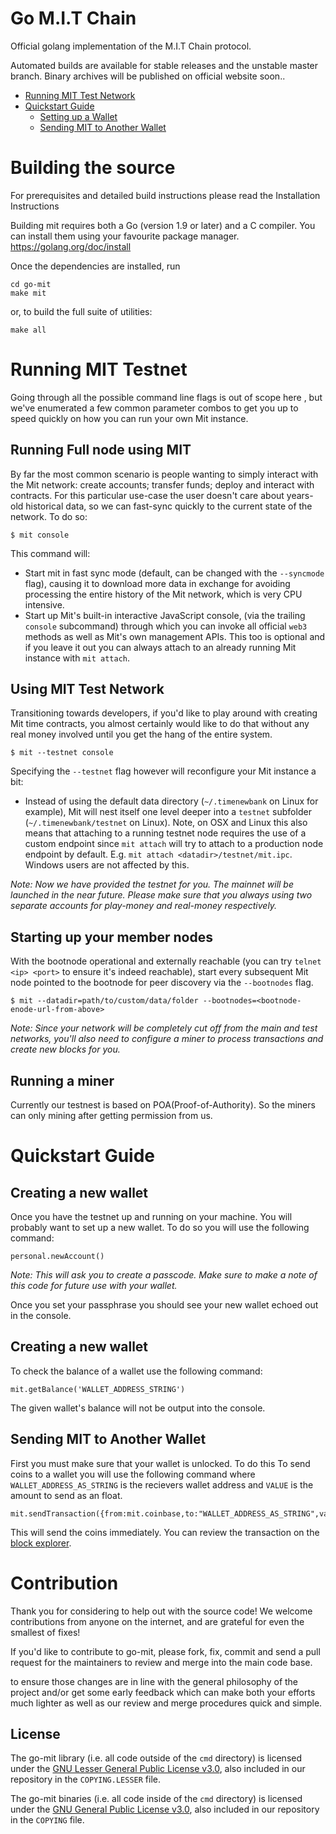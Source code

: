 # Go M.I.T Chain

Official golang implementation of the M.I.T Chain protocol.

Automated builds are available for stable releases and the unstable master branch.
Binary archives will be published on official website soon..

* [Running MIT Test Network](#using-mit-test-network)
* [Quickstart Guide](#quickstart-guide)
  * [Setting up a Wallet](#creating-a-new-wallet)
  * [Sending MIT to Another Wallet](#sending-mit-to-another-wallet)

# Building the source

For prerequisites and detailed build instructions please read the
Installation Instructions

Building mit requires both a Go (version 1.9 or later) and a C compiler.
You can install them using your favourite package manager.
https://golang.org/doc/install

Once the dependencies are installed, run

    cd go-mit
    make mit

or, to build the full suite of utilities:

    make all

# Running MIT Testnet

Going through all the possible command line flags is out of scope here , but we've
enumerated a few common parameter combos to get you up to speed quickly on how you can run your
own Mit instance.

## Running Full node using MIT

By far the most common scenario is people wanting to simply interact with the Mit network:
create accounts; transfer funds; deploy and interact with contracts. For this particular use-case
the user doesn't care about years-old historical data, so we can fast-sync quickly to the current
state of the network. To do so:

```
$ mit console
```

This command will:

 * Start mit in fast sync mode (default, can be changed with the `--syncmode` flag), causing it to
   download more data in exchange for avoiding processing the entire history of the Mit network,
   which is very CPU intensive.
 * Start up Mit's built-in interactive JavaScript console,
   (via the trailing `console` subcommand) through which you can invoke all official `web3` methods
   as well as Mit's own management APIs.
   This too is optional and if you leave it out you can always attach to an already running Mit instance
   with `mit attach`.

## Using MIT Test Network

Transitioning towards developers, if you'd like to play around with creating Mit time contracts, you
almost certainly would like to do that without any real money involved until you get the hang of the
entire system.

```
$ mit --testnet console
```

Specifying the `--testnet` flag however will reconfigure your Mit instance a bit:

 * Instead of using the default data directory (`~/.timenewbank` on Linux for example), Mit will nest
   itself one level deeper into a `testnet` subfolder (`~/.timenewbank/testnet` on Linux). Note, on OSX
   and Linux this also means that attaching to a running testnet node requires the use of a custom
   endpoint since `mit attach` will try to attach to a production node endpoint by default. E.g.
   `mit attach <datadir>/testnet/mit.ipc`. Windows users are not affected by this.


*Note: Now we have provided the testnet for you. The mainnet will be launched in the near future. Please make sure that you always using two separate accounts for play-money and real-money respectively.*

## Starting up your member nodes

With the bootnode operational and externally reachable (you can try `telnet <ip> <port>` to ensure
it's indeed reachable), start every subsequent Mit node pointed to the bootnode for peer discovery
via the `--bootnodes` flag.

```
$ mit --datadir=path/to/custom/data/folder --bootnodes=<bootnode-enode-url-from-above>
```

*Note: Since your network will be completely cut off from the main and test networks, you'll also
need to configure a miner to process transactions and create new blocks for you.*

## Running a miner

Currently our testnest is based on POA(Proof-of-Authority). So the miners can only mining after getting permission from us.

# Quickstart Guide
## Creating a new wallet

Once you have the testnet up and running on your machine.  You will probably want to set up a new wallet.  To do so you will use the following command:

```
personal.newAccount()
```

*Note: This will ask you to create a passcode.  Make sure to make a note of this code for future use with your wallet.*

Once you set your passphrase you should see your new wallet echoed out in the console.

## Creating a new wallet
To check the balance of a wallet use the following command:

```
mit.getBalance('WALLET_ADDRESS_STRING')
```

The given wallet's balance will not be output into the console.

## Sending MIT to Another Wallet
First you must make sure that your wallet is unlocked.  To do this To send coins to a wallet you will use the following command where `WALLET_ADDRESS_AS_STRING` is the recievers wallet address and `VALUE` is the amount to send as an float.

```
mit.sendTransaction({from:mit.coinbase,to:"WALLET_ADDRESS_AS_STRING",value:web3.toWei(VALUE,"tnb")})
```

This will send the coins immediately.  You can review the transaction on the [block explorer](http://testnet.timenewbank.com).




# Contribution

Thank you for considering to help out with the source code! We welcome contributions from
anyone on the internet, and are grateful for even the smallest of fixes!

If you'd like to contribute to go-mit, please fork, fix, commit and send a pull request
for the maintainers to review and merge into the main code base.

to ensure those changes are in line with the general philosophy of the project and/or get some
early feedback which can make both your efforts much lighter as well as our review and merge
procedures quick and simple.

## License

The go-mit library (i.e. all code outside of the `cmd` directory) is licensed under the
[GNU Lesser General Public License v3.0](https://www.gnu.org/licenses/lgpl-3.0.en.html), also
included in our repository in the `COPYING.LESSER` file.

The go-mit binaries (i.e. all code inside of the `cmd` directory) is licensed under the
[GNU General Public License v3.0](https://www.gnu.org/licenses/gpl-3.0.en.html), also included
in our repository in the `COPYING` file.